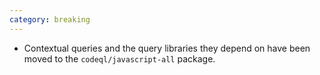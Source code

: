 ```yaml
---
category: breaking
---
```

* Contextual queries and the query libraries they depend on have been moved to the `codeql/javascript-all` package.
